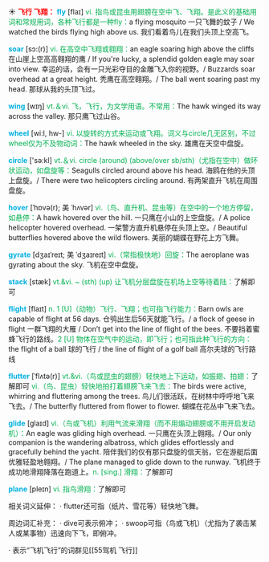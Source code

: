 ☀ <font color="red">**飞行 飞翔：**</font>
<font color="sky blue">**fly**</font> [flaɪ] 
<font color="#00b050">vi. 指鸟或昆虫用翅膀在空中飞、飞翔。是此义的基础用词和常规用词，各种飞行都是一种fly：</font>a flying mosquito 一只飞舞的蚊子 / We watched the birds flying high above us. 我们看着鸟儿在我们头顶上空高飞。
           
<font color="sky blue">**soar**</font> [sɔ:(r)]
<font color="#00b050">vi. 在高空中飞翔或翱翔：</font>an eagle soaring high above the cliffs 在山崖上空高高翱翔的鹰 / If you're lucky, a splendid golden eagle may soar into view. 幸运的话，会有一只光彩夺目的金雕飞入你的视野。/ Buzzards soar overhead at a great height. 秃鹰在高空翱翔。/ The ball went soaring past my head. 那球从我的头顶飞过。

<font color="sky blue">**wing**</font> [wɪŋ] 
<font color="#00b050">vt.＆vi. 飞，飞行，为文学用语。不常用：</font>The hawk winged its way across the valley. 那只鹰飞过山谷。

<font color="sky blue">**wheel**</font> [wi:l, hw-] 
<font color="#00b050">vi. 以旋转的方式来运动或飞翔。词义与circle几无区别，不过wheel仅为不及物动词：</font>The hawk wheeled in the sky. 雄鹰在天空中盘旋。

<font color="sky blue">**circle**</font> ['sə:kl] 
<font color="#00b050">vt.＆vi. circle (around) (above/over sb/sth)（尤指在空中）做环状运动，如盘旋等：</font>Seagulls circled around above his head. 海鸥在他的头顶上盘旋。/ There were two helicopters circling around. 有两架直升飞机在周围盘旋。
           
<font color="sky blue">**hover**</font> [ˈhɒvə(r); 美 ˈhʌvər]
<font color="#00b050">vi.（鸟、直升机、昆虫等）在空中的一个地方停留，如悬停：</font>A hawk hovered over the hill. 一只鹰在小山的上空盘旋。/ A police helicopter hovered overhead. 一架警方直升机悬停在头顶上空。/ Beautiful butterflies hovered above the wild flowers. 美丽的蝴蝶在野花上方飞舞。
           
<font color="sky blue">**gyrate**</font> [dʒaɪˈreɪt; 美 ˈdʒaɪreɪt]
<font color="#00b050">vi.（常指极快地）回旋：</font>The aeroplane was gyrating about the sky. 飞机在空中盘旋。
           
<font color="sky blue">**stack**</font> [stæk]
<font color="#00b050">vt.&vi. ~ (sth) (up) 让飞机分层盘旋在机场上空等待着陆：</font>了解即可

<font color="sky blue">**flight**</font> [flaɪt] 
<font color="#00b050">n. 1 [U]（动物）飞行、飞翔；也可指飞行能力：</font>Barn owls are capable of flight at 56 days. 仓鸮出生后56天就能飞行。/ a flock of geese in flight 一群飞翔的大雁 / Don’t get into the line of flight of the bees. 不要挡着蜜蜂飞行的路线。<font color="#00b050">2 [U] 物体在空气中的运动，即飞行；也可指此种飞行的方向：</font>the flight of a ball 球的飞行 / the line of flight of a golf ball 高尔夫球的飞行路线
           
<font color="sky blue">**flutter**</font> [ˈflʌtə(r)]
<font color="#00b050">vt.&vi.（鸟或昆虫的翅膀）轻快地上下运动，如振翅、拍翅：</font>了解即可 <font color="#00b050">vi.（鸟、昆虫）轻快地拍打着翅膀飞来飞去：</font>The birds were active, whirring and fluttering among the trees. 鸟儿们很活跃，在树林中呼呼地飞来飞去。/ The butterfly fluttered from flower to flower. 蝴蝶在花丛中飞来飞去。
           
<font color="sky blue">**glide**</font> [glaɪd]
<font color="#00b050">vi.（鸟或飞机）利用气流来滑翔（而不用煽动翅膀或不用开启发动机）：</font>An eagle was gliding high overhead. 一只鹰在头顶上翱翔。/ Our only companion is the wandering albatross, which glides effortlessly and gracefully behind the yacht. 陪伴我们的仅有那只盘旋的信天翁，它在游艇后面优雅轻盈地翱翔。/ The plane managed to glide down to the runway. 飞机终于成功地滑翔降落在跑道上。<font color="#00b050">n. [sing.] 滑翔：</font>了解即可
          
 <font color="sky blue">**plane**</font> [pleɪn] 
<font color="#00b050">vi. 指鸟滑翔：</font>了解即可
  
相关词义延伸：
· flutter还可指（纸片、雪花等）轻快地飞舞。

周边词汇补充：
· dive可表示俯冲；
· swoop可指（鸟或飞机）（尤指为了袭击某人或某事物）迅速向下飞，即俯冲。

· 表示“飞机飞行”的词群见[[55驾机 飞行]]
